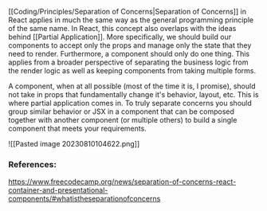 [[Coding/Principles/Separation of Concerns|Separation of Concerns]] in React applies in much the same way as the general programming principle of the same name. In React, this concept also overlaps with the ideas behind [[Partial Application]]. More specifically, we should build our components to accept only the props and manage only the state that they need to render. Furthermore, a component should only do one thing. This applies from a broader perspective of separating the business logic from the render logic as well as keeping components from taking multiple forms.

A component, when at all possible (most of the time it is, I promise), should not take in props that fundamentally change it's behavior, layout, etc. This is where partial application comes in. To truly separate concerns you should group similar behavior or JSX in a component that can be composed together with another component (or multiple others) to build a single component that meets your requirements.

![[Pasted image 20230810104622.png]]


### References:
https://www.freecodecamp.org/news/separation-of-concerns-react-container-and-presentational-components/#whatistheseparationofconcerns